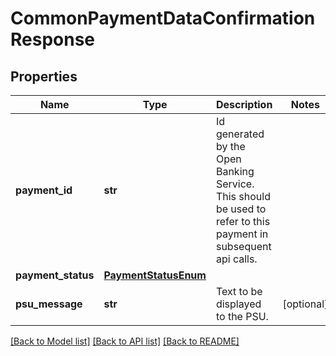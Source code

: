 # CommonPaymentDataConfirmationResponse

## Properties
Name | Type | Description | Notes
------------ | ------------- | ------------- | -------------
**payment_id** | **str** | Id generated by the Open Banking Service. This should be used to refer to this payment in subsequent api calls.  | 
**payment_status** | [**PaymentStatusEnum**](PaymentStatusEnum.md) |  | 
**psu_message** | **str** | Text to be displayed to the PSU.  | [optional] 

[[Back to Model list]](../README.md#documentation-for-models) [[Back to API list]](../README.md#documentation-for-api-endpoints) [[Back to README]](../README.md)

